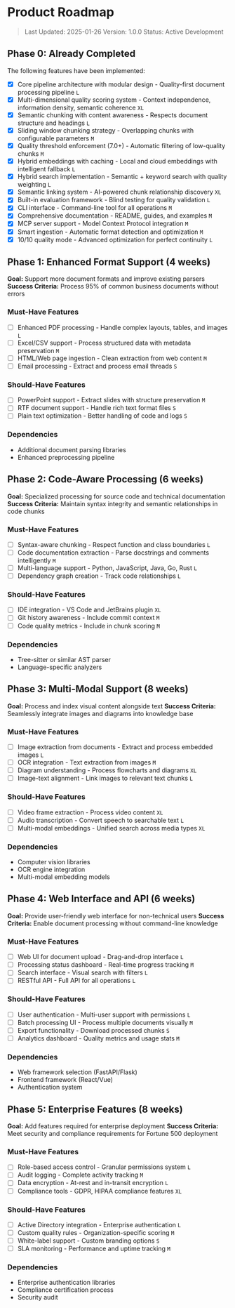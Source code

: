 # Product Roadmap

> Last Updated: 2025-01-26
> Version: 1.0.0
> Status: Active Development

## Phase 0: Already Completed

The following features have been implemented:

- [x] Core pipeline architecture with modular design - Quality-first document processing pipeline `L`
- [x] Multi-dimensional quality scoring system - Context independence, information density, semantic coherence `XL`
- [x] Semantic chunking with content awareness - Respects document structure and headings `L`
- [x] Sliding window chunking strategy - Overlapping chunks with configurable parameters `M`
- [x] Quality threshold enforcement (7.0+) - Automatic filtering of low-quality chunks `M`
- [x] Hybrid embeddings with caching - Local and cloud embeddings with intelligent fallback `L`
- [x] Hybrid search implementation - Semantic + keyword search with quality weighting `L`
- [x] Semantic linking system - AI-powered chunk relationship discovery `XL`
- [x] Built-in evaluation framework - Blind testing for quality validation `L`
- [x] CLI interface - Command-line tool for all operations `M`
- [x] Comprehensive documentation - README, guides, and examples `M`
- [x] MCP server support - Model Context Protocol integration `M`
- [x] Smart ingestion - Automatic format detection and optimization `M`
- [x] 10/10 quality mode - Advanced optimization for perfect continuity `L`

## Phase 1: Enhanced Format Support (4 weeks)

**Goal:** Support more document formats and improve existing parsers
**Success Criteria:** Process 95% of common business documents without errors

### Must-Have Features

- [ ] Enhanced PDF processing - Handle complex layouts, tables, and images `L`
- [ ] Excel/CSV support - Process structured data with metadata preservation `M`
- [ ] HTML/Web page ingestion - Clean extraction from web content `M`
- [ ] Email processing - Extract and process email threads `S`

### Should-Have Features

- [ ] PowerPoint support - Extract slides with structure preservation `M`
- [ ] RTF document support - Handle rich text format files `S`
- [ ] Plain text optimization - Better handling of code and logs `S`

### Dependencies

- Additional document parsing libraries
- Enhanced preprocessing pipeline

## Phase 2: Code-Aware Processing (6 weeks)

**Goal:** Specialized processing for source code and technical documentation
**Success Criteria:** Maintain syntax integrity and semantic relationships in code chunks

### Must-Have Features

- [ ] Syntax-aware chunking - Respect function and class boundaries `L`
- [ ] Code documentation extraction - Parse docstrings and comments intelligently `M`
- [ ] Multi-language support - Python, JavaScript, Java, Go, Rust `L`
- [ ] Dependency graph creation - Track code relationships `L`

### Should-Have Features

- [ ] IDE integration - VS Code and JetBrains plugin `XL`
- [ ] Git history awareness - Include commit context `M`
- [ ] Code quality metrics - Include in chunk scoring `M`

### Dependencies

- Tree-sitter or similar AST parser
- Language-specific analyzers

## Phase 3: Multi-Modal Support (8 weeks)

**Goal:** Process and index visual content alongside text
**Success Criteria:** Seamlessly integrate images and diagrams into knowledge base

### Must-Have Features

- [ ] Image extraction from documents - Extract and process embedded images `L`
- [ ] OCR integration - Text extraction from images `M`
- [ ] Diagram understanding - Process flowcharts and diagrams `XL`
- [ ] Image-text alignment - Link images to relevant text chunks `L`

### Should-Have Features

- [ ] Video frame extraction - Process video content `XL`
- [ ] Audio transcription - Convert speech to searchable text `L`
- [ ] Multi-modal embeddings - Unified search across media types `XL`

### Dependencies

- Computer vision libraries
- OCR engine integration
- Multi-modal embedding models

## Phase 4: Web Interface and API (6 weeks)

**Goal:** Provide user-friendly web interface for non-technical users
**Success Criteria:** Enable document processing without command-line knowledge

### Must-Have Features

- [ ] Web UI for document upload - Drag-and-drop interface `L`
- [ ] Processing status dashboard - Real-time progress tracking `M`
- [ ] Search interface - Visual search with filters `L`
- [ ] RESTful API - Full API for all operations `L`

### Should-Have Features

- [ ] User authentication - Multi-user support with permissions `L`
- [ ] Batch processing UI - Process multiple documents visually `M`
- [ ] Export functionality - Download processed chunks `S`
- [ ] Analytics dashboard - Quality metrics and usage stats `M`

### Dependencies

- Web framework selection (FastAPI/Flask)
- Frontend framework (React/Vue)
- Authentication system

## Phase 5: Enterprise Features (8 weeks)

**Goal:** Add features required for enterprise deployment
**Success Criteria:** Meet security and compliance requirements for Fortune 500 deployment

### Must-Have Features

- [ ] Role-based access control - Granular permissions system `L`
- [ ] Audit logging - Complete activity tracking `M`
- [ ] Data encryption - At-rest and in-transit encryption `L`
- [ ] Compliance tools - GDPR, HIPAA compliance features `XL`

### Should-Have Features

- [ ] Active Directory integration - Enterprise authentication `L`
- [ ] Custom quality rules - Organization-specific scoring `M`
- [ ] White-label support - Custom branding options `S`
- [ ] SLA monitoring - Performance and uptime tracking `M`

### Dependencies

- Enterprise authentication libraries
- Compliance certification process
- Security audit